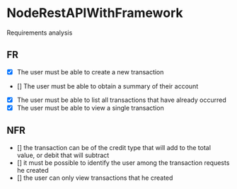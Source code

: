 # NodeRestAPIWithFramework

Requirements analysis

## FR

- [x] The user must be able to create a new transaction
- [] The user must be able to obtain a summary of their account
- [x] The user must be able to list all transactions that have already occurred
- [x] The user must be able to view a single transaction

## NFR

- [] the transaction can be of the credit type that will add to the total value, or debit that will subtract
- [] it must be possible to identify the user among the transaction requests he created
- [] the user can only view transactions that he created

